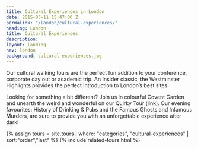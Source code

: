 ```yaml
---
title: Cultural Experiences in London
date: 2015-05-11 15:47:00 Z
permalink: "/london/cultural-experiences/"
heading: London
title: Cultural Experiences
description:
layout: landing
nav: london
background: cultural-experiences.jpg
---
```


Our cultural walking tours are the perfect fun addition to your conference, corporate day out or academic trip. An Insider classic, the Westminster Highlights provides the perfect introduction to London’s best sites.

Looking for something a bit different? Join us in colourful Covent Garden and unearth the weird and wonderful on our Quirky Tour (link). Our evening favourites: History of Drinking & Pubs and the Famous Ghosts and Infamous Murders, are sure to provide you with an unforgettable experience after dark!

{% assign tours = site.tours | where: "categories", "cultural-experiences" | sort:"order","last" %}
{% include related-tours.html %}
